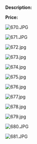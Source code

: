 **Description:**

**Price:**

![670.JPG](../images/670.JPG)

![671.JPG](../images/671.JPG)

![672.jpg](../images/672.jpg)

![673.jpg](../images/673.jpg)

![674.jpg](../images/674.jpg)

![675.jpg](../images/675.jpg)

![676.jpg](../images/676.jpg)

![677.jpg](../images/677.jpg)

![678.jpg](../images/678.jpg)

![679.jpg](../images/679.jpg)

![680.JPG](../images/680.JPG)

![681.JPG](../images/681.JPG)